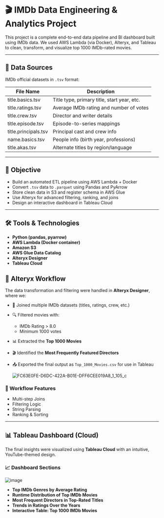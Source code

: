 # 🎬 IMDb Data Engineering & Analytics Project

This project is a complete end-to-end data pipeline and BI dashboard built using IMDb data. We used AWS Lambda (via Docker), Alteryx, and Tableau to clean, transform, and visualize top 1000 IMDb-rated movies.

---

## 📁 Data Sources

IMDb official datasets in `.tsv` format:

| File Name             | Description                                 |
|----------------------|---------------------------------------------|
| title.basics.tsv     | Title type, primary title, start year, etc. |
| title.ratings.tsv    | Average IMDb rating and number of votes     |
| title.crew.tsv       | Director and writer details                 |
| title.episode.tsv    | Episode-to-series mappings                  |
| title.principals.tsv | Principal cast and crew info                |
| name.basics.tsv      | People info (birth year, professions)       |
| title.akas.tsv       | Alternate titles by region/language         |

---

## 🧠 Objective

- Build an automated ETL pipeline using AWS Lambda + Docker
- Convert `.tsv` data to `.parquet` using Pandas and PyArrow
- Store clean data in S3 and register schema in AWS Glue
- Use Alteryx for advanced filtering, ranking, and joins
- Design an interactive dashboard in Tableau Cloud

---

## 🛠️ Tools & Technologies

- **Python (pandas, pyarrow)**
- **AWS Lambda (Docker container)**
- **Amazon S3**
- **AWS Glue Data Catalog**
- **Alteryx Designer**
- **Tableau Cloud**

## 🧪 Alteryx Workflow

The data transformation and filtering were handled in **Alteryx Designer**, where we:

- 🔗 Joined multiple IMDb datasets (titles, ratings, crew, etc.)
- 🔍 Filtered movies with:
  - IMDb Rating > 8.0
  - Minimum 1000 votes
- 📊 Extracted the **Top 1000 Movies**
- 🎬 Identified the **Most Frequently Featured Directors**
- 📤 Exported the final output as `Top_1000_Movies.csv` for use in Tableau

  ![FC63E0FE-D6DC-422A-B01E-DFF6CEE019A8_1_105_c](https://github.com/user-attachments/assets/cf786cc2-b356-480d-a522-663222874351)


### 🧩 Workflow Features
- Multi-step Joins
- Filtering Logic
- String Parsing
- Ranking & Sorting

---

## 📊 Tableau Dashboard (Cloud)

The final insights were visualized using **Tableau Cloud** with an intuitive, YouTube-themed design.

### 📈 Dashboard Sections
![image](https://github.com/user-attachments/assets/558ddbae-3546-4084-8196-aa321d7c79a1)

- **Top IMDb Genres by Average Rating**
- **Runtime Distribution of Top IMDb Movies**
- **Most Frequent Directors in Top-Rated Titles**
- **Trends in Ratings Over the Years**
- **Interactive Table: Top 1000 IMDb Movies**


